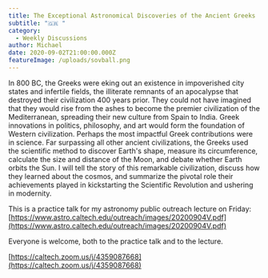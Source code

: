 ```yaml
---
title: The Exceptional Astronomical Discoveries of the Ancient Greeks
subtitle: "🇬🇷 "
category:
  - Weekly Discussions
author: Michael
date: 2020-09-02T21:00:00.000Z
featureImage: /uploads/sovball.png
---
```

In 800 BC, the Greeks were eking out an existence in impoverished city states and infertile fields, the illiterate remnants of an apocalypse that destroyed their civilization 400 years prior. They could not have imagined that they would rise from the ashes to become the premier civilization of the Mediterranean, spreading their new culture from Spain to India. Greek innovations in politics, philosophy, and art would form the foundation of Western civilization. Perhaps the most impactful Greek contributions were in science. Far surpassing all other ancient civilizations, the Greeks used the scientific method to discover Earth's shape, measure its circumference, calculate the size and distance of the Moon, and debate whether Earth orbits the Sun. I will tell the story of this remarkable civilization, discuss how they learned about the cosmos, and summarize the pivotal role their achievements played in kickstarting the Scientific Revolution and ushering in modernity.



This is a practice talk for my astronomy public outreach lecture on Friday: [https://www.astro.​caltech.edu/outreach/images/​20200904V.pdf](https://www.astro.caltech.edu/outreach/images/20200904V.pdf)



Everyone is welcome, both to the practice talk and to the lecture.



[https://caltech.zoom.us/j/​4359087668](https://caltech.zoom.us/j/4359087668)